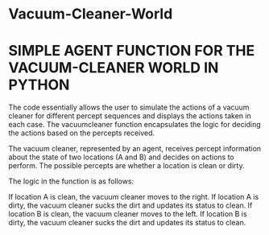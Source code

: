 # Vacuum-Cleaner-World
# SIMPLE AGENT FUNCTION FOR THE VACUUM-CLEANER WORLD IN PYTHON

The code essentially allows the user to simulate the actions of a vacuum cleaner for different percept sequences and displays the actions taken in each case. The vacuumcleaner function encapsulates the logic for deciding the actions based on the percepts received.

The vacuum cleaner, represented by an agent, receives percept information about the state of two locations (A and B) and decides on actions to perform. The possible percepts are whether a location is clean or dirty.

The logic in the function is as follows:

If location A is clean, the vacuum cleaner moves to the right.
If location A is dirty, the vacuum cleaner sucks the dirt and updates its status to clean.
If location B is clean, the vacuum cleaner moves to the left.
If location B is dirty, the vacuum cleaner sucks the dirt and updates its status to clean.
